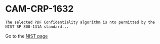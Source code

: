 # CAM-CRP-1632

`The selected PDF Confidentiality algorithm is nto permitted by the NIST SP 800-131A standard...`

Go to the [NIST page](/configuration/nist-sp800-138a-conformance.md)